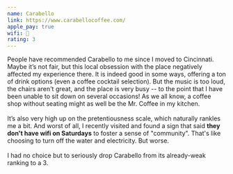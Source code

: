 ```yaml
---
name: Carabello
link: https://www.carabellocoffee.com/
apple_pay: true
wifi: 🙂
rating: 3
---
```


People have recommended Carabello to me since I moved to Cincinnati.
Maybe it’s not fair, but this local obsession with the place negatively affected my experience there.
It is indeed good in some ways, offering a ton of drink options (even a coffee cocktail selection).
But the music is too loud, the chairs aren't great, and the place is very busy -- to the point that I have been unable to sit down on several occasions!
As we all know, a coffee shop without seating might as well be the Mr. Coffee in my kitchen.
<br><br>
It’s also very high up on the pretentiousness scale, which naturally rankles me a bit.
And worst of all, I recently visited and found a sign that said **they don't have wifi on Saturdays** to foster a sense of "community".
That's like choosing to turn off the water and electricity.
But worse.
<br><br>
I had no choice but to seriously drop Carabello from its already-weak ranking to a 3.
